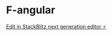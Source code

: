 # F-angular

[Edit in StackBlitz next generation editor ⚡️](https://stackblitz.com/~/github.com/DarkBenky/F-angular)